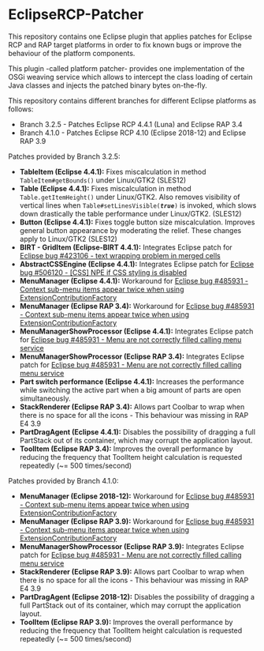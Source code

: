 # EclipseRCP-Patcher
This repository contains one Eclipse plugin that applies patches for Eclipse RCP and RAP target platforms in order to fix known bugs or improve the behaviour of the platform components.

This plugin -called platform patcher- provides one implementation of the OSGi weaving service which allows to intercept the class loading of certain Java classes and injects the patched binary bytes on-the-fly.

This repository contains different branches for different Eclipse platforms as follows:
  - Branch 3.2.5 - Patches Eclipse RCP 4.4.1 (Luna) and Eclipse RAP 3.4
  - Branch 4.1.0 - Patches Eclipse RCP 4.10 (Eclipse 2018-12) and Eclipse RAP 3.9

Patches provided by Branch 3.2.5: <br>
  - <b>TableItem (Eclipse 4.4.1):</b> Fixes miscalculation in method <code>TableItem#getBounds()</code> under Linux/GTK2 (SLES12) 
  - <b>Table (Eclipse 4.4.1):</b> Fixes miscalculation in method <code>Table.getItemHeight()</code> under Linux/GTK2. Also removes visibility of vertical lines when <code>Table#setLinesVisible(<b><em>true</em></b>)</code> is invoked, which slows down drastically the table performance under Linux/GTK2. (SLES12)
  - <b>Button (Eclipse 4.4.1):</b> Fixes toggle button size miscalculation. Improves general button appearance by moderating the relief. These changes apply to Linux/GTK2 (SLES12)
  - <b>BIRT - GridItem (Eclipse-BIRT 4.4.1):</b> Integrates Eclipse patch for [Eclipse bug #423106 - text wrapping problem in merged cells](https://bugs.eclipse.org/bugs/show_bug.cgi?id=423106)
  - <b>AbstractCSSEngine (Eclipse 4.4.1):</b> Integrates Eclipse patch for [Eclipse bug #506120 - [CSS] NPE if CSS styling is disabled](https://bugs.eclipse.org/bugs/show_bug.cgi?id=506120)
  - <b>MenuManager (Eclipse 4.4.1):</b> Workaround for [Eclipse bug #485931 - Context sub-menu items appear twice when using ExtensionContributionFactory](https://bugs.eclipse.org/bugs/show_bug.cgi?id=485931) 
  - <b>MenuManager (Eclipse RAP 3.4):</b> Workaround for [Eclipse bug #485931 - Context sub-menu items appear twice when using ExtensionContributionFactory](https://bugs.eclipse.org/bugs/show_bug.cgi?id=485931)
  - <b>MenuManagerShowProcessor (Eclipse 4.4.1):</b> Integrates Eclipse patch for [Eclipse bug #485931 - Menu are not correctly filled calling menu service](https://bugs.eclipse.org/bugs/show_bug.cgi?id=486474)
  - <b>MenuManagerShowProcessor (Eclipse RAP 3.4):</b> Integrates Eclipse patch for [Eclipse bug #485931 - Menu are not correctly filled calling menu service](https://bugs.eclipse.org/bugs/show_bug.cgi?id=486474)
  - <b>Part switch performance (Eclipse 4.4.1):</b> Increases the performance while switching the active part when a big amount of parts are open simultaneously.
  - <b>StackRenderer (Eclipse RAP 3.4):</b> Allows part Coolbar to wrap when there is no space for all the icons - This behaviour was missing in RAP E4 3.9
  - <b>PartDragAgent (Eclipse 4.4.1):</b> Disables the possibility of dragging a full PartStack out of its container, which may corrupt the application layout.
  - <b>ToolItem (Eclipse RAP 3.4):</b> Improves the overall performance by reducing the frequency that ToolItem height calculation is requested repeatedly (~= 500 times/second)

  
Patches provided by Branch 4.1.0: <br>
  - <b>MenuManager (Eclipse 2018-12):</b> Workaround for [Eclipse bug #485931 - Context sub-menu items appear twice when using ExtensionContributionFactory](https://bugs.eclipse.org/bugs/show_bug.cgi?id=485931) 
  - <b>MenuManager (Eclipse RAP 3.9):</b> Workaround for [Eclipse bug #485931 - Context sub-menu items appear twice when using ExtensionContributionFactory](https://bugs.eclipse.org/bugs/show_bug.cgi?id=485931)
  - <b>MenuManagerShowProcessor (Eclipse RAP 3.9):</b> Integrates Eclipse patch for [Eclipse bug #485931 - Menu are not correctly filled calling menu service](https://bugs.eclipse.org/bugs/show_bug.cgi?id=486474)
  - <b>StackRenderer (Eclipse RAP 3.9):</b> Allows part Coolbar to wrap when there is no space for all the icons - This behaviour was missing in RAP E4 3.9
  - <b>PartDragAgent (Eclipse 2018-12):</b> Disables the possibility of dragging a full PartStack out of its container, which may corrupt the application layout.
  - <b>ToolItem (Eclipse RAP 3.9):</b> Improves the overall performance by reducing the frequency that ToolItem height calculation is requested repeatedly (~= 500 times/second)